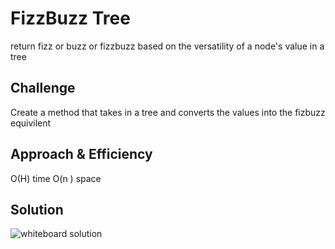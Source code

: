 # FizzBuzz Tree
return fizz or buzz or fizzbuzz based on the versatility of a node's value in a tree

## Challenge
Create a method that takes in a tree and converts the values into the fizbuzz equivilent
## Approach & Efficiency
O(H) time
O(n ) space
## Solution
![whiteboard solution](/assets/capture.PNG)
